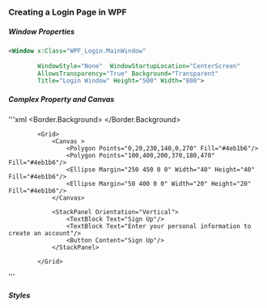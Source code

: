 ﻿### Creating a Login Page in WPF

##### Window Properties
```xml
<Window x:Class="WPF_Login.MainWindow"
       
        WindowStyle="None"  WindowStartupLocation="CenterScreen"
        AllowsTransparency="True" Background="Transparent"
        Title="Login Window" Height="500" Width="800">
```

##### Complex Property and Canvas
'''xml
  <Border CornerRadius="30 0 0 30">
            <Border.Background>
                <LinearGradientBrush StartPoint="0 0" EndPoint="1 1">
                    <GradientStop Color="#3aa9ad" Offset="0"/>
                    <GradientStop Color="#3aada1" Offset="1"/>
                </LinearGradientBrush>
            </Border.Background>

            <Grid>
                <Canvas >
                    <Polygon Points="0,20,230,140,0,270" Fill="#4eb1b6"/>
                    <Polygon Points="100,400,200,370,180,470" Fill="#4eb1b6"/>
                    <Ellipse Margin="250 450 0 0" Width="40" Height="40" Fill="#4eb1b6"/>
                    <Ellipse Margin="50 400 0 0" Width="20" Height="20" Fill="#4eb1b6"/>
                </Canvas>

                <StackPanel Orientation="Vertical">
                    <TextBlock Text="Sign Up"/>
                    <TextBlock Text="Enter your personal information to create an account"/>
                    <Button Content="Sign Up"/>
                </StackPanel>

            </Grid>
            
 </Border>

 <Border Grid.Column="1" Background="#ffffff" CornerRadius="0 30 30 0">
            
 </Border>

'''

##### Styles



